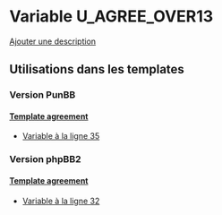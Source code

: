 # Variable U_AGREE_OVER13
[Ajouter une description](https://fa-tvars.appspot.com/var/U_AGREE_OVER13)

## Utilisations dans les templates

### Version PunBB

#### [Template agreement](punbb/agreement.md)
* [Variable &agrave; la ligne 35](../punbb/agreement.tpl#L35)

### Version phpBB2

#### [Template agreement](subsilver/agreement.md)
* [Variable &agrave; la ligne 32](../subsilver/agreement.tpl#L32)
